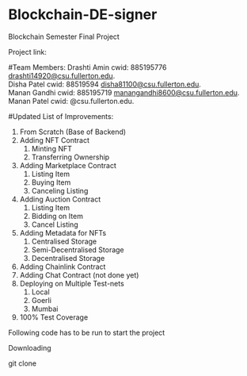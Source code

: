 # Blockchain-DE-signer
Blockchain Semester Final Project

Project link: 

#Team Members:
Drashti Amin cwid: 885195776 drashti14920@csu.fullerton.edu.   
Disha Patel cwid: 88519594 disha81100@csu.fullerton.edu.  
Manan Gandhi cwid: 885195719 manangandhi8600@csu.fullerton.edu.  
Manan Patel cwid:  @csu.fullerton.edu.  

#Updated List of Improvements:

1. From Scratch (Base of Backend) 
2. Adding NFT Contract
    1. Minting NFT
    2. Transferring Ownership 
3. Adding Marketplace Contract
    1. Listing Item 
    2. Buying Item
    3. Canceling Listing
4. Adding Auction Contract
    1. Listing Item
    2. Bidding on Item
    3. Cancel Listing
5. Adding Metadata for NFTs
    1. Centralised Storage
    2. Semi-Decentralised Storage
    3. Decentralised Storage
6. Adding Chainlink Contract
7. Adding Chat Contract (not done yet)
8. Deploying on Multiple Test-nets
    1. Local
    2. Goerli
    3. Mumbai
9. 100% Test Coverage

Following code has to be run to start the project

Downloading

git clone 
